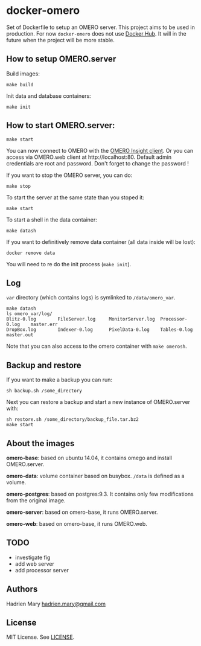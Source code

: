 # docker-omero

Set of Dockerfile to setup an OMERO server. This project aims to be used in production. For now `docker-omero` does not use [Docker Hub](https://hub.docker.com). It will in the future when the project will be more stable.

## How to setup OMERO.server

Build images:

```
make build
```

Init data and database containers:

```
make init
```

## How to start OMERO.server:

```
make start
```

You can now connect to OMERO with the [OMERO Insight client](http://downloads.openmicroscopy.org/latest/omero5). Or you can access via OMERO.web client at http://localhost:80. Default admin credentials are root and password. Don't forget to change the password !

If you want to stop the OMERO server, you can do:

```
make stop
```

To start the server at the same state than you stoped it:

```
make start
```

To start a shell in the data container:

```
make datash
```

If you want to definitively remove data container (all data inside will be lost):

```
docker remove data
```

You will need to re do the init process (`make init`).

## Log

`var` directory (which contains logs) is symlinked to `/data/omero_var`.

```
make datash
ls omero_var/log/
Blitz-0.log        FileServer.log     MonitorServer.log  Processor-0.log    master.err
DropBox.log        Indexer-0.log      PixelData-0.log    Tables-0.log       master.out
```

Note that you can also access to the omero container with `make omerosh`.

## Backup and restore

If you want to make a backup you can run:

```
sh backup.sh /some_directory
```

Next you can restore a backup and start a new instance of OMERO.server with:

```
sh restore.sh /some_directory/backup_file.tar.bz2
make start
```

## About the images

**omero-base**: based on ubuntu 14.04, it contains omego and install OMERO.server.

**omero-data**: volume container based on busybox. `/data` is defined as a volume.

**omero-postgres**: based on postgres:9.3. It contains only few modifications from the original image.

**omero-server**: based on omero-base, it runs OMERO.server.

**omero-web**: based on omero-base, it runs OMERO.web.

## TODO

- investigate fig
- add web server
- add processor server

## Authors

Hadrien Mary <hadrien.mary@gmail.com>

## License

MIT License. See [LICENSE](LICENSE).
